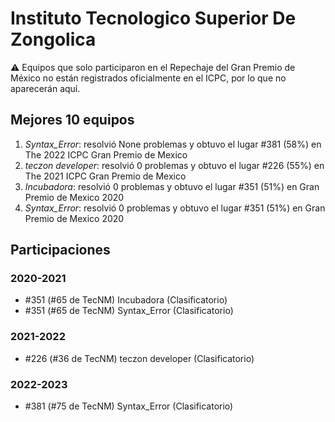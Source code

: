 # Instituto Tecnologico Superior De Zongolica

:warning: Equipos que solo participaron en el Repechaje del Gran Premio de México no están registrados oficialmente en el ICPC, por lo que no aparecerán aquí.

## Mejores 10 equipos

1. _Syntax_Error_: resolvió None problemas y obtuvo el lugar #381 (58%) en The 2022 ICPC Gran Premio de Mexico
1. _teczon developer_: resolvió 0 problemas y obtuvo el lugar #226 (55%) en The 2021 ICPC Gran Premio de Mexico
1. _Incubadora_: resolvió 0 problemas y obtuvo el lugar #351 (51%) en Gran Premio de Mexico 2020
1. _Syntax_Error_: resolvió 0 problemas y obtuvo el lugar #351 (51%) en Gran Premio de Mexico 2020

## Participaciones

### 2020-2021

- #351 (#65 de TecNM) Incubadora (Clasificatorio)
- #351 (#65 de TecNM) Syntax_Error (Clasificatorio)

### 2021-2022

- #226 (#36 de TecNM) teczon developer (Clasificatorio)

### 2022-2023

- #381 (#75 de TecNM) Syntax_Error (Clasificatorio)



